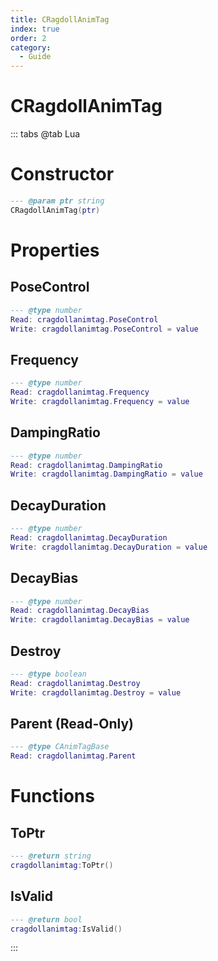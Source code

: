 ```yaml
---
title: CRagdollAnimTag
index: true
order: 2
category:
  - Guide
---
```


# CRagdollAnimTag

::: tabs
@tab Lua
# Constructor
```lua
--- @param ptr string
CRagdollAnimTag(ptr)
```
# Properties
## PoseControl 
```lua
--- @type number
Read: cragdollanimtag.PoseControl
Write: cragdollanimtag.PoseControl = value
```
## Frequency 
```lua
--- @type number
Read: cragdollanimtag.Frequency
Write: cragdollanimtag.Frequency = value
```
## DampingRatio 
```lua
--- @type number
Read: cragdollanimtag.DampingRatio
Write: cragdollanimtag.DampingRatio = value
```
## DecayDuration 
```lua
--- @type number
Read: cragdollanimtag.DecayDuration
Write: cragdollanimtag.DecayDuration = value
```
## DecayBias 
```lua
--- @type number
Read: cragdollanimtag.DecayBias
Write: cragdollanimtag.DecayBias = value
```
## Destroy 
```lua
--- @type boolean
Read: cragdollanimtag.Destroy
Write: cragdollanimtag.Destroy = value
```
## Parent (Read-Only)
```lua
--- @type CAnimTagBase
Read: cragdollanimtag.Parent
```
# Functions
## ToPtr
```lua
--- @return string
cragdollanimtag:ToPtr()
```
## IsValid
```lua
--- @return bool
cragdollanimtag:IsValid()
```

:::